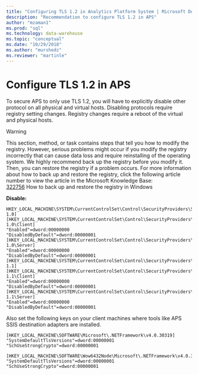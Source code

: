 ```yaml
---
title: "Configuring TLS 1.2 in Analytics Platform System | Microsoft Docs "
description: "Recommendation to configure TLS 1.2 in APS"
author: "mzaman1"
ms.prod: "sql"
ms.technology: data-warehouse
ms.topic: "conceptual"
ms.date: "10/29/2018"
ms.author: "murshedz"
ms.reviewer: "martinle"
---
```


# Configure TLS 1.2 in APS

To secure APS to only use TLS 1.2, you will have to explicitly disable other protocol on all physical and virtual hosts. Disabling protocols require registry setting changes. Registry changes require a reboot of the virtual and physical hosts.

> [!WARNING]
> This section, method, or task contains steps that tell you how to modify the registry. However, serious problems might occur if you modify the registry incorrectly that can cause data loss and require reinstalling of the operating system. We highly recommend back up the registry before you modify it. Then, you can restore the registry if a problem occurs. For more information about how to back up and restore the registry, click the following article number to view the article in the Microsoft Knowledge Base:<br>
[322756](https://support.microsoft.com/help/322756) How to back up and restore the registry in Windows

**Disable:**
```
HKEY_LOCAL_MACHINE\SYSTEM\CurrentControlSet\Control\SecurityProviders\SCHANNEL\Protocols\TLS 1.0]
[HKEY_LOCAL_MACHINE\SYSTEM\CurrentControlSet\Control\SecurityProviders\SCHANNEL\Protocols\TLS 1.0\Client]
"Enabled"=dword:00000000
"DisabledByDefault"=dword:00000001
[HKEY_LOCAL_MACHINE\SYSTEM\CurrentControlSet\Control\SecurityProviders\SCHANNEL\Protocols\TLS 1.0\Server]
"Enabled"=dword:00000000
"DisabledByDefault"=dword:00000001
[HKEY_LOCAL_MACHINE\SYSTEM\CurrentControlSet\Control\SecurityProviders\SCHANNEL\Protocols\TLS 1.1]
[HKEY_LOCAL_MACHINE\SYSTEM\CurrentControlSet\Control\SecurityProviders\SCHANNEL\Protocols\TLS 1.1\Client]
"Enabled"=dword:00000000
"DisabledByDefault"=dword:00000001
[HKEY_LOCAL_MACHINE\SYSTEM\CurrentControlSet\Control\SecurityProviders\SCHANNEL\Protocols\TLS 1.1\Server]
"Enabled"=dword:00000000
"DisabledByDefault"=dword:00000001
```

Also set the following keys on your client machines where tools like APS SSIS destination adapters are installed.
```
[HKEY_LOCAL_MACHINE\SOFTWARE\Microsoft\.NETFramework\v4.0.30319]
"SystemDefaultTlsVersions"=dword:00000001
"SchUseStrongCrypto"=dword:00000001

[HKEY_LOCAL_MACHINE\SOFTWARE\Wow6432Node\Microsoft\.NETFramework\v4.0.30319]
"SystemDefaultTlsVersions"=dword:00000001
"SchUseStrongCrypto"=dword:00000001 
```



